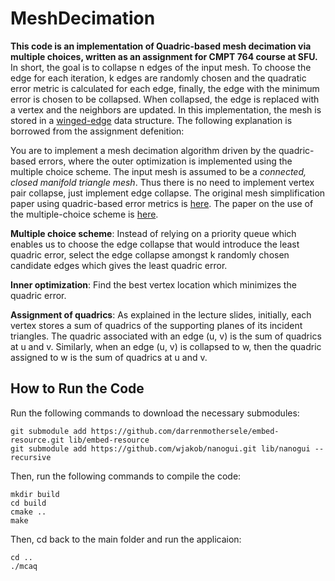 # MeshDecimation

**This code is an implementation of Quadric-based mesh decimation via multiple choices, written as an assignment for CMPT 764 course at SFU.**
In short, the goal is to collapse n edges of the input mesh. To choose the edge for each iteration, k edges are randomly chosen and the quadratic error metric is calculated for each edge, finally, the edge with the minimum error is chosen to be collapsed. When collapsed, the edge is replaced with a vertex and the neighbors are updated. In this implementation, the mesh is stored in a [winged-edge](https://en.wikipedia.org/wiki/Winged_edge) data structure.
The following explanation is borrowed from the assignment defenition:

You are to implement a mesh decimation algorithm driven by the quadric-based errors, where the outer optimization is implemented using the multiple choice scheme. The input mesh is assumed to be a *connected, closed manifold triangle mesh*. Thus there is no need to implement vertex pair collapse, just implement edge collapse.
The original mesh simplification paper using quadric-based error metrics is [here](http://mgarland.org/files/papers/quadrics.pdf).
The paper on the use of the multiple-choice scheme is [here](http://www.graphics.rwth-aachen.de/media/papers/mcd_vmv021.pdf).

**Multiple choice scheme**: Instead of relying on a priority queue which enables us to choose the edge collapse that would introduce the least quadric error, select the edge collapse amongst k randomly chosen candidate edges which gives the least quadric error.

**Inner optimization**: Find the best vertex location which minimizes the quadric error.

**Assignment of quadrics**: As explained in the lecture slides, initially, each vertex stores a sum of quadrics of the supporting planes of its incident triangles. The quadric associated with an edge (u, v) is the sum of quadrics at u and v. Similarly, when an edge (u, v) is collapsed to w, then the quadric assigned to w is the sum of quadrics at u and v.


## How to Run the Code
Run the following commands to download the necessary submodules:

    git submodule add https://github.com/darrenmothersele/embed-resource.git lib/embed-resource
    git submodule add https://github.com/wjakob/nanogui.git lib/nanogui --recursive

Then, run the following commands to compile the code:

    mkdir build
    cd build
    cmake ..
    make

Then, cd back to the main folder and run the applicaion:

    cd ..
    ./mcaq